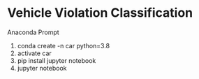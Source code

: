 # Vehicle Violation Classification
Anaconda Prompt
1. conda create -n car python=3.8
2. activate car
3. pip install jupyter notebook
4. jupyter notebook

